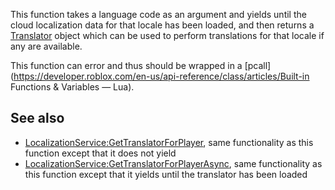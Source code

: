 This function takes a language code as an argument and yields until the cloud localization data for that locale has been loaded, and then returns a [Translator](https://developer.roblox.com/en-us/api-reference/class/Translator) object which can be used to perform translations for that locale if any are available.

This function can error and thus should be wrapped in a [pcall](https://developer.roblox.com/en-us/api-reference/class/articles/Built-in Functions & Variables — Lua).

See also
--------

*   [LocalizationService:GetTranslatorForPlayer](https://developer.roblox.com/en-us/api-reference/function/LocalizationService/GetTranslatorForPlayer), same functionality as this function except that it does not yield
*   [LocalizationService:GetTranslatorForPlayerAsync](https://developer.roblox.com/en-us/api-reference/function/LocalizationService/GetTranslatorForPlayerAsync), same functionality as this function except that it yields until the translator has been loaded